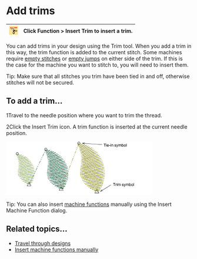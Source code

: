 # Add trims

| ![InsertTrim.png](assets/InsertTrim.png) | Click Function > Insert Trim to insert a trim. |
| ---------------------------------------- | ---------------------------------------------- |

You can add trims in your design using the Trim tool. When you add a trim in this way, the trim function is added to the current stitch. Some machines require [empty stitches](../../glossary/glossary) or [empty jumps](../../glossary/glossary) on either side of the trim. If this is the case for the machine you want to stitch to, you will need to insert them.

Tip: Make sure that all stitches you trim have been tied in and off, otherwise stitches will not be secured.

## To add a trim...

1Travel to the needle position where you want to trim the thread.

2Click the Insert Trim icon. A trim function is inserted at the current needle position.

![TrimFunction.png](assets/TrimFunction.png)

Tip: You can also insert [machine functions](../../glossary/glossary) manually using the Insert Machine Function dialog.

## Related topics...

- [Travel through designs](../../Basics/view/Travel_through_designs)
- [Insert machine functions manually](../../Modifying/functions/Insert_machine_functions_manually)
